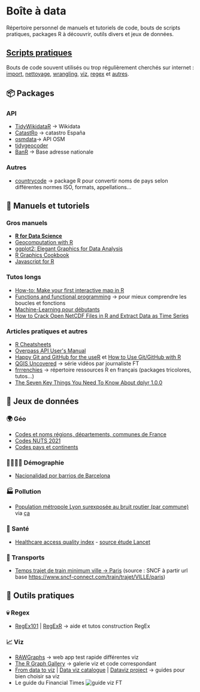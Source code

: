 # Boîte à data

Répertoire personnel de manuels et tutoriels de code, bouts de scripts pratiques, packages R à découvrir, outils divers et jeux de données.

## [Scripts pratiques](https://github.com/martiblc/Boite-magique-R/blob/main/scripts_pratiques.md)

Bouts de code souvent utilisés ou trop régulièrement cherchés sur internet : [import](https://github.com/martiblc/Boite-a-data/blob/main/scripts_pratiques.md#-import), [nettoyage](https://github.com/martiblc/Boite-a-data/blob/main/scripts_pratiques.md#-nettoyage), [wrangling](https://github.com/martiblc/Boite-a-data/blob/main/scripts_pratiques.md#-wrangling), [viz](https://github.com/martiblc/Boite-a-data/blob/main/scripts_pratiques.md#viz), [regex](https://github.com/martiblc/Boite-a-data/blob/main/scripts_pratiques.md#regex) et [autres](https://github.com/martiblc/Boite-a-data/blob/main/scripts_pratiques.md#divers-1).


## 📦 Packages
### API
- [TidyWikidataR](https://github.com/EDJNet/tidywikidatar/) -> Wikidata
- [CatastRo](https://ropenspain.github.io/CatastRo/articles/CatastRo.html) -> catastro España
- [osmdata](https://github.com/ropensci/osmdata?utm_source=pocket_mylist)-> API OSM
- [tidygeocoder](https://jessecambon.github.io/tidygeocoder/)
- [BanR](https://github.com/joelgombin/banR) -> Base adresse nationale
### Autres
- [countrycode](https://vincentarelbundock.github.io/countrycode/) -> package R pour convertir noms de pays selon différentes normes ISO, formats, appellations... 


## 📕 Manuels et tutoriels
### Gros manuels
- [**R for Data Science**](https://r4ds.had.co.nz/)
- [Geocomputation with R](https://geocompr.robinlovelace.net/index.html)
- [ggplot2: Elegant Graphics for Data Analysis](https://ggplot2-book.org/index.html)
- [R Graphics Cookbook](https://r-graphics.org/)
- [Javascript for R](https://book.javascript-for-r.com/)

### Tutos longs
- [How-to: Make your first interactive map in R](https://www.helenmakesmaps.com/post/how-to-make-your-first-interactive-map-in-r-gis?utm_source=pocket_mylist)
- [Functions and functional programming](https://wilkelab.org/SDS375/slides/functional-programming.html#1) -> pour mieux comprendre les boucles et fonctions
- [Machine-Learning pour débutants](https://github.com/microsoft/ML-For-Beginners)
- [How to Crack Open NetCDF Files in R and Extract Data as Time Series](https://towardsdatascience.com/how-to-crack-open-netcdf-files-in-r-and-extract-data-as-time-series-24107b70dcd)

### Articles pratiques et autres
- [R Cheatsheets](https://www.rstudio.com/resources/cheatsheets/)
- [Overpass API User's Manual](https://dev.overpass-api.de/overpass-doc/en/)
- [Happy Git and GitHub for the useR](https://happygitwithr.com/index.html) et [How to Use Git/GitHub with R](https://rfortherestofus.com/2021/02/how-to-use-git-github-with-r/)
- [QGIS Uncovered](https://www.youtube.com/playlist?list=PL7HotvlLKHCs9nD1fFUjSOsZrsnctyV2R&app=desktop) -> série vidéos par journaliste FT
- [frrrenchies](https://github.com/frrrenchies/frrrenchies) -> répertoire ressources R en français (packages tricolores, tutos...)
- [The Seven Key Things You Need To Know About dplyr 1.0.0](https://towardsdatascience.com/what-you-need-to-know-about-the-new-dplyr-1-0-0-7eaaaf6d78ac)


## 🔣 Jeux de données
### 🌍 Géo
- [Codes et noms régions, départements, communes de France](https://github.com/martiblc/Boite-a-data/blob/main/donnees/geo/comm_reg_dept_2022.csv)
- [Codes NUTS 2021](https://github.com/martiblc/Boite-magique-R/blob/main/donnees/NUTS2021.csv)
- [Codes pays et continents](https://github.com/martiblc/Boite-magique-R/blob/main/donnees/codepayscontinents.csv)

### 👨‍👨‍👧‍👦 Démographie
- [Nacionalidad por barrios de Barcelona](https://github.com/martiblc/Boite-a-data/blob/main/donnees/demographie/bcn_barris_nacionalidad.csv)

### 🏭 Pollution
- [Population métropole Lyon surexposée au bruit routier (par commune)](https://github.com/martiblc/Boite-a-data/blob/main/donnees/pollution/pop_surex_bruit_routier.csv) via [ça](https://www.grandlyon.com/fileadmin/user_upload/media/pdf/environnement/bruit/20211220_planbruit-2021-2024.pdf)

### 💊 Santé
- [Healthcare access quality index](https://github.com/martiblc/Boite-a-data/blob/main/donnees/sante/HAQIndex_90-16.csv) - [source étude Lancet](https://www.thelancet.com/journals/lancet/article/PIIS0140-6736(18)30994-2/fulltext#tables) 

### 🚂 Transports
- [Temps trajet de train minimum ville -> Paris](https://github.com/martiblc/Boite-a-data/blob/main/donnees/transports/tps_min_train_paris.csv) (source : SNCF à partir url base https://www.sncf-connect.com/train/trajet/VILLE/paris)



## 🔨 Outils pratiques
### 💀 Regex
- [RegEx101](https://regex101.com/) | [RegExR](https://regexr.com/) -> aide et tutos construction RegEx
### 📈 Viz
- [RAWGraphs](https://app.rawgraphs.io/) -> web app test rapide différentes viz
- [The R Graph Gallery](https://r-graph-gallery.com/index.html) -> galerie viz et code correspondant
- [From data to viz](https://www.data-to-viz.com/) | [Data viz catalogue](https://datavizcatalogue.com/) | [Dataviz project](https://datavizproject.com/) -> guides pour bien choisir sa viz
- Le guide du Financial Times
![guide viz FT](https://github.com/Financial-Times/chart-doctor/blob/main/visual-vocabulary/poster.png?raw=true)

